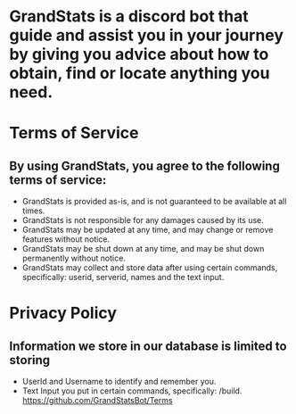 # GrandStats is a discord bot that guide and assist you in your journey by giving you advice about how to obtain, find or locate anything you need.
# Terms of Service
## By using GrandStats, you agree to the following terms of service:
- GrandStats is provided as-is, and is not guaranteed to be available at all times.
- GrandStats is not responsible for any damages caused by its use.
- GrandStats may be updated at any time, and may change or remove features without notice.
- GrandStats may be shut down at any time, and may be shut down permanently without notice.
- GrandStats may collect and store data after using certain commands, specifically: userid, serverid, names and the text input.
# Privacy Policy
## Information we store in our database is limited to storing
- UserId and Username to identify and remember you.
- Text Input you put in certain commands, specifically: /build.
https://github.com/GrandStatsBot/Terms

